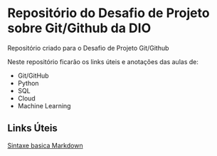 # Repositório do Desafio de Projeto sobre Git/Github da DIO
Repositório criado para o Desafio de Projeto Git/Github

Neste repositório ficarão os links úteis e anotações das aulas de:

 - Git/GitHub
 - Python
 - SQL
 - Cloud
 - Machine Learning

## Links Úteis
[Sintaxe basica Markdown](https://www.markdownguide.org/basic-syntax/)
